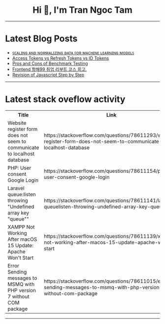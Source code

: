 <h1 align="center">Hi 👋, I'm Tran Ngoc Tam</h1>

---

# Latest Blog Posts 
<!-- BLOG-POST-LIST:START -->
- [ꜱᴄᴀʟɪɴɢ ᴀɴᴅ ɴᴏʀᴍᴀʟɪᴢɪɴɢ ᴅᴀᴛᴀ ꜰᴏʀ ᴍᴀᴄʜɪɴᴇ ʟᴇᴀʀɴɪɴɢ ᴍᴏᴅᴇʟꜱ](https://dev.to/kammarianand/ling-n-nrliing-r-hin-lrning-l-4bij)
- [Access Tokens vs Refresh Tokens vs ID Tokens](https://dev.to/rahulvijayvergiya/access-tokens-vs-refresh-tokens-vs-id-tokens-3c97)
- [Pros and Cons of Benchmark Testing](https://dev.to/ngocninh123/pros-and-cons-of-benchmark-testing-2ki3)
- [Frontend 항해99 취업 리부트 코스 회고.](https://dev.to/hxxtae/frontend-hanghae99-cwieob-ributeu-koseu-hoego-4153)
- [Revision of Javascript Step by Step](https://dev.to/mdiffshashank/revision-of-javascript-step-by-step-2p14)
<!-- BLOG-POST-LIST:END -->

---

# Latest stack oveflow activity
<table>
  <tr><th>Title</th><th>Link</th></tr>
  <!-- STACKOVERFLOW:START --><tr><td>Website register form does not seem to communicate to localhost database</td><td>https://stackoverflow.com/questions/78611293/website-register-form-does-not-seem-to-communicate-to-localhost-database</td></tr><tr><td>PHP: User consent Google Login</td><td>https://stackoverflow.com/questions/78611154/php-user-consent-google-login</td></tr><tr><td>Laravel queue:listen throwing &quot;Undefined array key &quot;queue&quot;&quot;</td><td>https://stackoverflow.com/questions/78611141/laravel-queuelisten-throwing-undefined-array-key-queue</td></tr><tr><td>XAMPP Not Working After macOS 15 Update: Apache Won&#39;t Start</td><td>https://stackoverflow.com/questions/78611139/xampp-not-working-after-macos-15-update-apache-wont-start</td></tr><tr><td>Error Sending messages to MSMQ with PHP version 7 without COM package</td><td>https://stackoverflow.com/questions/78611015/error-sending-messages-to-msmq-with-php-version-7-without-com-package</td></tr><!-- STACKOVERFLOW:END -->
</table>

---


